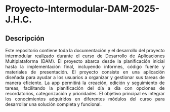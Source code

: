 # Proyecto-Intermodular-DAM-2025-J.H.C.

## Descripción
<p align="justify">
Este repositorio contiene toda la documentación y el desarrollo del proyecto intermodular realizado durante el curso de Desarrollo de Aplicaciones Multiplataforma (DAM). El proyecto abarca desde la planificación inicial hasta la implementación final, incluyendo informes, código fuente y materiales de presentación.
El proyecto consiste en una aplicación diseñada para ayudar a los usuarios a organizar y gestionar sus tareas de manera eficiente. La app permitirá la creación, edición y seguimiento de tareas, facilitando la planificación del día a día con opciones de recordatorios, categorización y prioridades.
El objetivo principal es integrar los conocimientos adquiridos en diferentes módulos del curso para desarrollar una solución completa y funcional.
</p>
